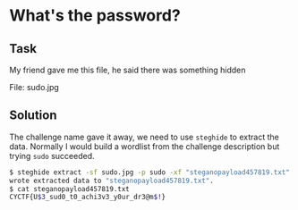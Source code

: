 # What's the password?

## Task

My friend gave me this file, he said there was something hidden

File: sudo.jpg

## Solution

The challenge name gave it away, we need to use `steghide` to extract the data. Normally I would build a wordlist from the challenge description but trying `sudo` succeeded.

```bash
$ steghide extract -sf sudo.jpg -p sudo -xf "steganopayload457819.txt"
wrote extracted data to "steganopayload457819.txt".
$ cat steganopayload457819.txt
CYCTF{U$3_sud0_t0_achi3v3_y0ur_dr3@m$!}
```
